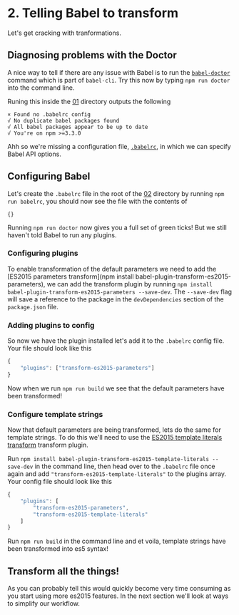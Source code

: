 # 2. Telling Babel to transform

Let's get cracking with tranformations.

## Diagnosing problems with the Doctor

A nice way to tell if there are any issue with Babel is to run the [`babel-doctor`](http://babeljs.io/blog/2015/11/03/babel-doctor) command which is part of `babel-cli`. Try this now by typing `npm run doctor` into the command line.

Runing this inside the [01](../01) directory outputs the following

```shell
× Found no .babelrc config
√ No duplicate babel packages found
√ All babel packages appear to be up to date
√ You're on npm >=3.3.0
```

Ahh so we're missing a configuration file, [`.babelrc`](http://babeljs.io/docs/usage/babelrc/), in which we can specify Babel API options.  

## Configuring Babel

Let's create the `.babelrc` file in the root of the [02](02) directory by running `npm run babelrc`, you should now see the file with the contents of

```shell
{} 
```

Running `npm run doctor` now gives you a full set of green ticks! But we still haven't told Babel to run any plugins.

### Configuring plugins

To enable transformation of the default parameters we need to add the [ES2015 parameters transform](npm install babel-plugin-transform-es2015-parameters), we can add the transform plugin by running `npm install babel-plugin-transform-es2015-parameters --save-dev`. The `--save-dev` flag will save a reference to the package in the `devDependencies` section of the `package.json` file.

### Adding plugins to config

So now we have the plugin installed let's add it to the `.babelrc` config file. Your file should look like this

```javascript
{
    "plugins": ["transform-es2015-parameters"]
}
```

Now when we run `npm run build` we see that the default parameters have been transformed!

### Configure template strings

Now that default parameters are being transformed, lets do the same for template strings. To do this we'll need to use the [ES2015 template literals transform](http://babeljs.io/docs/plugins/transform-es2015-template-literals/) transform plugin.

Run `npm install babel-plugin-transform-es2015-template-literals --save-dev` in the command line, then head over to the `.babelrc` file once again and add `"transform-es2015-template-literals"` to the plugins array. Your config file should look like this

```javascript
{
    "plugins": [
        "transform-es2015-parameters",
        "transform-es2015-template-literals"
    ]
}
```

Run `npm run build` in the command line and et voila, template strings have been transformed into es5 syntax!

## Transform all the things!

As you can probably tell this would quickly become very time consuming as you start using more es2015 features. In the next section we'll look at ways to simplify our workflow.
